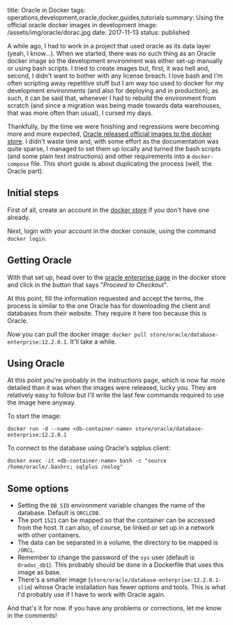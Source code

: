 title: Oracle in Docker
tags: operations,development,oracle,docker,guides,tutorials
summary: Using the official oracle docker images in development
image: /assets/img/oracle/dorac.jpg
date: 2017-11-13
status: published

A while ago, I had to work in a project that used oracle as its data layer (yeah, I know...).
When we started, there was no such thing as an Oracle docker image so the development environment
was either set-up manually or using bash scripts. I tried to create images but, first, it was hell and, second, I didn't want to
bother with any license breach. I love bash and I'm often scripting away repetitive stuff
but I am way too used to docker for my development environments (and also for deploying and in production);
as such, it can be said that, whenever I had to rebuild the environment from scratch (and since a migration was being
made towards data warehouses, that was more often than usual), I cursed my days.

Thankfully, by the time we were finishing and regressions were becoming more and more expected, [Oracle released
official images to the docker store][oracle]. I didn't waste time and, with some effort as the documentation
was quite sparse, I managed to set them up locally and turned the bash scripts (and some plain
text instructions) and other requirements into a `docker-compose` file. This short guide is about duplicating
the process (well, the Oracle part).

## Initial steps

First of all, create an account in the [docker store][docker] if you don't have one already.

Next, login with your account in the docker console, using the command `docker login`.

## Getting Oracle

With that set up, head over to the [oracle enterprise page][oradocker] in the docker store and click in the
button that says "*Proceed to Checkout*".

At this point, fill the information requested and accept the terms, the process is similar to the one Oracle has for downloading the
client and databases from their website. They require it here too because this is Oracle.

*Now* you can pull the docker image: `docker pull store/oracle/database-enterprise:12.2.0.1`. It'll take a while.

## Using Oracle

At this point you're probably in the instructions page, which is now far more detailed than it was when the images were released,
lucky you. They are relatively easy to follow but I'll write the last few commands required to use the image here anyway.

To start the image:

    docker run -d --name <db-container-name> store/oracle/database-enterprise:12.2.0.1

To connect to the database using Oracle's sqlplus client:

    docker exec -it <db-container-name> bash -c "source /home/oracle/.bashrc; sqlplus /nolog"

## Some options

* Setting the `DB_SID` environment variable changes the name of the database. Default is `ORCLCDB`.
* The port `1521` can be mapped so that the container can be accessed from the host. It can also, of course, be linked or set up in a network with other containers.
* The data can be separated in a volume, the directory to be mapped is `/ORCL`.
* Remember to change the password of the `sys` user (default is `Oradoc_db1`). This probably should be done in a Dockerfile that
uses this image as base.
* There's a smaller image (`store/oracle/database-enterprise:12.2.0.1-slim`) whose Oracle installation has fewer options and tools.
This is what I'd probably use if I have to work with Oracle again.

And that's it for now. If you have any problems or corrections, let me know in the comments!

[oracle]: //www.oracle.com/corporate/pressrelease/docker-oracle-041917.html
[docker]: //store.docker.com/
[oradocker]: //store.docker.com/account/confirm-email/abea38b5a9f5c26347324ff39a4b69b17f4e5dcf/?ref=oracle-database-enterprise-edition
